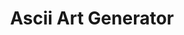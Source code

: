 ---
title: "Ascii Art Generator"
weight: 1
ShowReadingTime: false
ShowWordCount: false
ShowAuthor: false
hideAuthor: true
summary: Ascii denied
url: /tools/ascii/ascii.html
---